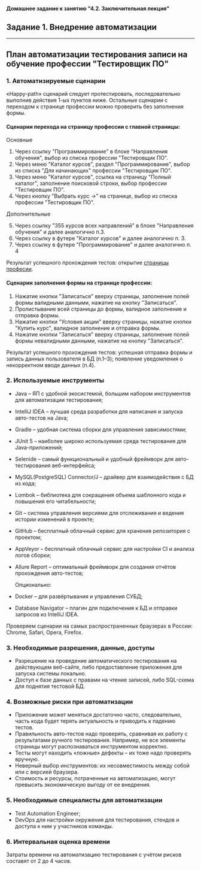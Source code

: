 #### Домашнее задание к занятию "4.2. Заключительная лекция"

## Задание 1. Внедрение автоматизации
***
## План автоматизации тестирования записи на обучение профессии "Тестировщик ПО"

### 1. Автоматизируемые сценарии
«Happy-path» сценарий следует протестировать, последовательно выполнив действия 1-ых пунктов ниже.
Остальные сценарии с переходом к странице профессии можно проверить без заполнения формы.
#### Сценарии перехода на страницу профессии с главной страницы:

Основные

1. Через ссылку "Программирование" в блоке "Направления обучения",
выбор из списка профессии "Тестировщик ПО".
2. Через меню "Каталог курсов", раздел "Программирование",
выбор из списка "Для начинающих" профессии "Тестировщик ПО".
3. Через меню "Каталог курсов", ссылка на страницу "Полный каталог", 
заполнение поисковой строки, выбор профессии "Тестировщик ПО".
4. Через кнопку "Выбрать курс →" на странице, выбор из списка профессии "Тестировщик ПО".

Дополнительные

5. Через ссылку "355 курсов всех направлений" в блоке "Направления обучения" и далее аналогично п.3.
6. Через ссылку в футере "Каталог курсов" и далее аналогично п. 3.
7. Через ссылку в футере "Программирование" и далее аналогично п. 4

Результат успешного прохождения тестов:
открытие [страницы професии](https://netology.ru/programs/qa).

#### Сценарии заполнения формы на странице профессии:

1. Нажатие кнопки "Записаться" вверху страницы, заполнение полей формы валидными данными, 
нажатие на кнопку "Записаться".
2. Пролистывание всей страницы до формы, валидное заполнение и отправка формы.
3. Нажатие кнопки "Условия акции" вверху страницы, нажатие кнопки "Купить курс",
валидное заполнение и отправка формы.
4. Нажатие кнопки "Записаться" вверху страницы, заполнение полей формы невалидными данными,
нажатие на кнопку "Записаться".

Результат успешного прохождения тестов:
успешная отправка формы и запись данных пользователя в БД (п.1–3);
появление уведомления о некорректном вводе данных (п.4).

### 2. Используемые инструменты
* Java – ЯП с удобной экосистемой, большим набором инструментов для автоматизации тестирования;
* IntelliJ IDEA – лучшая среда разработки для написания и запуска авто-тестов на Java;
* Gradle – удобная система сборки для управления зависимостями;
* JUnit 5 – наиболее широко используемая среда тестирования для Java-приложений;
* Selenide – самый функциональный и удобный фреймворк для авто-тестирования веб-интерфейса;
* MySQL(PostgreSQL) Connector/J – драйвер для взаимодействия с БД из кода;
* Lombok – библиотека для сокращения объема шаблонного кода и повышения его читабельности;
* Git – система управления версиями для отслеживания и ведения истории изменений в проекте;
* GitHub – бесплатный облачный сервис для хранения репозитория с проектом;
* AppVeyor – бесплатный облачный сервис для настройки CI и анализа логов сборки;
* Allure Report – оптимальный фреймворк для создания отчётов прохождения авто-тестов;

  Опционально:
* Docker – для развёртывания и управления СУБД;
* Database Navigator – плагин для подключения к БД и отправки запросов из IntelliJ IDEA.

Проверяем сценарии на самых распространенных браузерах в России: Chrome, Safari, Opera, Firefox.

### 3. Необходимые разрешения, данные, доступы

* Разрешение на проведение автоматического тестирования на действующем веб-сайте, 
либо предоставление приложения для запуска системы локально.
* Доступ к базе данных с правами на чтение записей, либо SQL-схема для поднятия тестовой БД.

### 4. Возможные риски при автоматизации
* Приложение может меняться достаточно часто, 
следовательно, часть кода будет терять актуальность и приводить к падению тестов.
* Правильность авто-тестов надо проверять, сравнивая их работу с результатами ручного тестирования.
Например, не все элементы страницы могут распознаваться инструментом корректно.
* Тесты могут находить «ложные» дефекты – их тоже надо проверять вручную.
* Неверный выбор инструментов: их несовместимость между собой или с версией браузера.
* Стоимость и ресурсы, потраченные на автоматизацию, могут превысить экономическую выгоду от ее внедрения.

### 5. Необходимые специалисты для автоматизации

* Test Automation Engineer;
* DevOps для настройки окружения для тестирования, стендов и доступа к ним у участников команды.

### 6. Интервальная оценка времени

Затраты времени на автоматизацию тестирования с учётом рисков составят от 2 до 4 часов.
